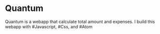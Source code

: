 # Quantum
Quantum is a webapp that calculate total amount  and expenses. I build this webapp with #Javascript, #Css, and #Atom

